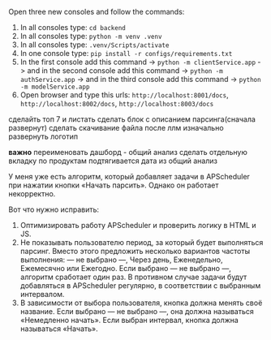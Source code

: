 Open three new consoles and follow the commands:
1. In all consoles type: ```cd backend```
2. In all consoles type: ```python -m venv .venv```
3. In all consoles type: ```.venv/Scripts/activate```
4. In one console type: ```pip install -r configs/requirements.txt```
6. In the first console add this command -> ```python -m clientService.app``` -> and in the second console add this command -> ```python -m authService.app``` -> and in the third console add this command -> ```python -m modelService.app```
7. Open browser and type this urls: ```http://localhost:8001/docs```, ```http://localhost:8002/docs```, ```http://localhost:8003/docs```


сделайть топ 7 и листать
сделать блок с описанием парсинга(сначала развернут)
сделать скачивание файла после ллм
изначально развернуть логотип


**важно**
переименовать дашборд - общий анализ
сделать отдельную вкладку по продуктам подтягивается дата из общий анализ



У меня уже есть алгоритм, который добавляет задачи в APScheduler при нажатии кнопки «Начать парсить». Однако он работает некорректно.

Вот что нужно исправить:

1. Оптимизировать работу APScheduler и проверить логику в HTML и JS.
2. Не показывать пользователю период, за который будет выполняться парсинг. Вместо этого предложить несколько вариантов частоты выполнения: — не выбрано —, Через день, Еженедельно, Ежемесячно или Ежегодно. Если выбрано — не выбрано —, алгоритм сработает один раз. В противном случае задачи будут добавляться в APScheduler регулярно, в соответствии с выбранным интервалом.
3. В зависимости от выбора пользователя, кнопка должна менять своё название. Если выбрано — не выбрано —, она должна называться «Немедленно начать». Если выбран интервал, кнопка должна называться «Начать».
